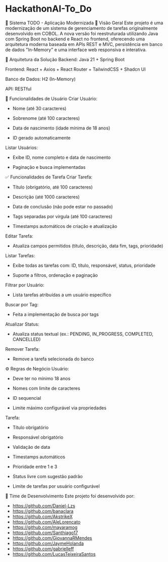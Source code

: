# HackathonAI-To_Do

📝 Sistema TODO - Aplicação Modernizada
📌 Visão Geral
Este projeto é uma modernização de um sistema de gerenciamento de tarefas originalmente desenvolvido em COBOL. A nova versão foi reestruturada utilizando Java com Spring Boot no backend e React no frontend, oferecendo uma arquitetura moderna baseada em APIs REST e MVC, persistência em banco de dados "In-Memory" e uma interface web responsiva e interativa.

🧱 Arquitetura da Solução
Backend: Java 21 + Spring Boot 

Frontend: React + Axios + React Router + TailwindCSS + Shadcn UI

Banco de Dados: H2 (In-Memory) 

API: RESTful

👤 Funcionalidades de Usuário
Criar Usuário:

- Nome (até 30 caracteres)

- Sobrenome (até 100 caracteres)

- Data de nascimento (idade mínima de 18 anos)

- ID gerado automaticamente

Listar Usuários:

- Exibe ID, nome completo e data de nascimento

- Paginação e busca implementadas

✅ Funcionalidades de Tarefa
Criar Tarefa:

- Título (obrigatório, até 100 caracteres)

- Descrição (até 1000 caracteres)

- Data de conclusão (não pode estar no passado)

- Tags separadas por vírgula (até 100 caracteres)

- Timestamps automáticos de criação e atualização

Editar Tarefa:

- Atualiza campos permitidos (título, descrição, data fim, tags, prioridade)

Listar Tarefas:

- Exibe todas as tarefas com: ID, título, responsável, status, prioridade

- Suporte a filtros, ordenação e paginação

Filtrar por Usuário:

- Lista tarefas atribuídas a um usuário específico

Buscar por Tag:

- Feita a implementação de busca por tags

Atualizar Status:

- Atualiza status textual (ex.: PENDING, IN_PROGRESS, COMPLETED, CANCELLED)

Remover Tarefa:

- Remove a tarefa selecionada do banco

⚙️ Regras de Negócio
Usuário:

- Deve ter no mínimo 18 anos

- Nomes com limite de caracteres

- ID sequencial

- Limite máximo configurável via propriedades

Tarefa:

- Título obrigatório

- Responsável obrigatório

- Validação de data

- Timestamps automáticos

- Prioridade entre 1 e 3

- Status livre com sugestão padrão

- Limite de tarefas por usuário configurável


👥 Time de Desenvolvimento
Este projeto foi desenvolvido por:
- https://github.com/Daniel-Lzs
- https://github.com/banaclara
- https://github.com/AkstrikeX
- https://github.com/AleLorencato
- https://github.com/mayaramog
- https://github.com/Santhiago17
- https://github.com/GiovannaRMendes
- https://github.com/JaymeHolanda
- https://github.com/gabrielleff
- https://github.com/LucasTeixeiraSantos
